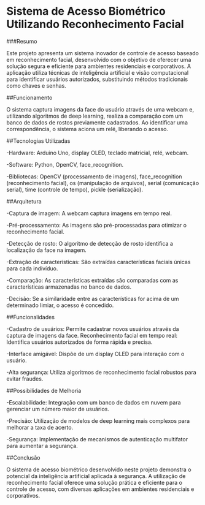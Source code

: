# Sistema de Acesso Biométrico Utilizando Reconhecimento Facial

###Resumo

Este projeto apresenta um sistema inovador de controle de acesso baseado em reconhecimento facial, desenvolvido com o objetivo de oferecer uma solução segura e eficiente para ambientes residenciais e corporativos. A aplicação utiliza técnicas de inteligência artificial e visão computacional para identificar usuários autorizados, substituindo métodos tradicionais como chaves e senhas.

##Funcionamento

O sistema captura imagens da face do usuário através de uma webcam e, utilizando algoritmos de deep learning, realiza a comparação com um banco de dados de rostos previamente cadastrados. Ao identificar uma correspondência, o sistema aciona um relé, liberando o acesso.

##Tecnologias Utilizadas

-Hardware: Arduino Uno, display OLED, teclado matricial, relé, webcam.

-Software: Python, OpenCV, face_recognition.

-Bibliotecas: OpenCV (processamento de imagens), face_recognition (reconhecimento facial), os (manipulação de arquivos), serial (comunicação serial), time (controle de tempo), pickle (serialização).

##Arquitetura

-Captura de imagem: A webcam captura imagens em tempo real.

-Pré-processamento: As imagens são pré-processadas para otimizar o reconhecimento facial.

-Detecção de rosto: O algoritmo de detecção de rosto identifica a localização da face na imagem.

-Extração de características: São extraídas características faciais únicas para cada indivíduo.

-Comparação: As características extraídas são comparadas com as características armazenadas no banco de dados.

-Decisão: Se a similaridade entre as características for acima de um determinado limiar, o acesso é concedido.

##Funcionalidades

-Cadastro de usuários: Permite cadastrar novos usuários através da captura de imagens da face.
Reconhecimento facial em tempo real: Identifica usuários autorizados de forma rápida e precisa.

-Interface amigável: Dispõe de um display OLED para interação com o usuário.

-Alta segurança: Utiliza algoritmos de reconhecimento facial robustos para evitar fraudes.

##Possibilidades de Melhoria

-Escalabilidade: Integração com um banco de dados em nuvem para gerenciar um número maior de usuários.

-Precisão: Utilização de modelos de deep learning mais complexos para melhorar a taxa de acerto.

-Segurança: Implementação de mecanismos de autenticação multifator para aumentar a segurança.

##Conclusão

O sistema de acesso biométrico desenvolvido neste projeto demonstra o potencial da inteligência artificial aplicada à segurança. A utilização de reconhecimento facial oferece uma solução prática e eficiente para o controle de acesso, com diversas aplicações em ambientes residenciais e corporativos.
